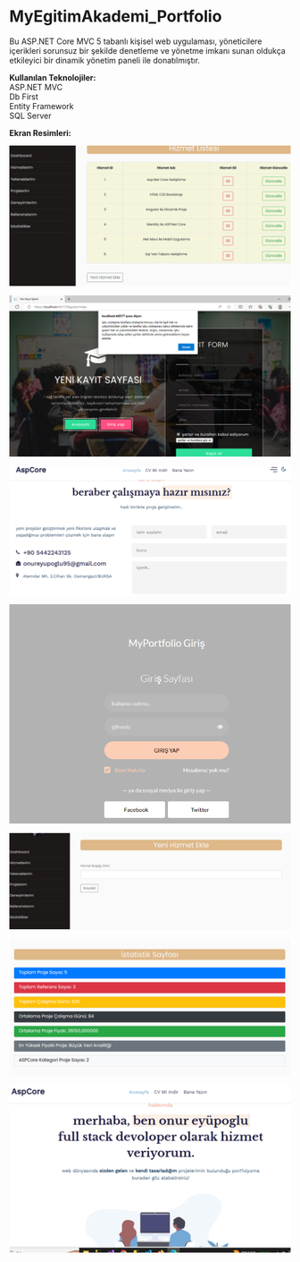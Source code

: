 # MyEgitimAkademi_Portfolio
Bu ASP.NET Core MVC 5 tabanlı kişisel web uygulaması, yöneticilere içerikleri sorunsuz bir şekilde denetleme ve yönetme imkanı sunan oldukça etkileyici bir dinamik yönetim paneli ile donatılmıştır.
<br>

**Kullanılan Teknolojiler:**<br>
ASP.NET MVC <br>
Db First <br>
Entity Framework <br>
SQL Server <br>

**Ekran Resimleri:**<br>

![](https://github.com/eyupogluuu/MyEgitimAkademi_Portfolio/blob/master/1.PNG)<br>

![](https://github.com/eyupogluuu/MyEgitimAkademi_Portfolio/blob/master/15.PNG)<br>

![](https://github.com/eyupogluuu/MyEgitimAkademi_Portfolio/blob/master/10.PNG)<br>

![](https://github.com/eyupogluuu/MyEgitimAkademi_Portfolio/blob/master/12.PNG)<br>

![](https://github.com/eyupogluuu/MyEgitimAkademi_Portfolio/blob/master/2.PNG)<br>

![](https://github.com/eyupogluuu/MyEgitimAkademi_Portfolio/blob/master/6.PNG)<br>

![](https://github.com/eyupogluuu/MyEgitimAkademi_Portfolio/blob/master/7.PNG)<br>
